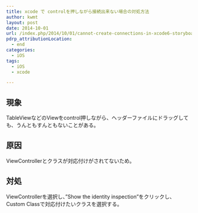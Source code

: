 ```yaml
---
title: xcode で controlを押しながら接続出来ない場合の対処方法
author: kwmt
layout: post
date: 2014-10-01
url: /index.php/2014/10/01/cannot-create-connections-in-xcode6-storyboard/
pdrp_attributionLocation:
  - end
categories:
  - iOS
tags:
  - iOS
  - xcode

---
```

## 現象

TableViewなどのViewをcontrol押しながら、ヘッダーファイルにドラッグしても、うんともすんともないことがある。

## 原因

ViewControllerとクラスが対応付けがされてないため。

## 対処

ViewControllerを選択し、&#8221;Show the identity inspection&#8221;をクリックし、Custom Classで対応付けたいクラスを選択する。